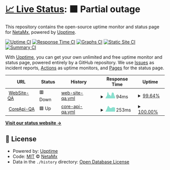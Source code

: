 # [📈 Live Status](https://NetaMx.github.io/upptime-qa): <!--live status--> **🟧 Partial outage**

This repository contains the open-source uptime monitor and status page for [NetaMx](https://neta.mx/), powered by [Upptime](https://github.com/upptime/upptime).

[![Uptime CI](https://github.com/NetaMx/upptime-qa/workflows/Uptime%20CI/badge.svg)](https://github.com/NetaMx/upptime-qa/actions?query=workflow%3A%22Uptime+CI%22)
[![Response Time CI](https://github.com/NetaMx/upptime-qa/workflows/Response%20Time%20CI/badge.svg)](https://github.com/NetaMx/upptime-qa/actions?query=workflow%3A%22Response+Time+CI%22)
[![Graphs CI](https://github.com/NetaMx/upptime-qa/workflows/Graphs%20CI/badge.svg)](https://github.com/NetaMx/upptime-qa/actions?query=workflow%3A%22Graphs+CI%22)
[![Static Site CI](https://github.com/NetaMx/upptime-qa/workflows/Static%20Site%20CI/badge.svg)](https://github.com/NetaMx/upptime-qa/actions?query=workflow%3A%22Static+Site+CI%22)
[![Summary CI](https://github.com/NetaMx/upptime-qa/workflows/Summary%20CI/badge.svg)](https://github.com/NetaMx/upptime-qa/actions?query=workflow%3A%22Summary+CI%22)

With [Upptime](https://upptime.js.org), you can get your own unlimited and free uptime monitor and status page, powered entirely by a GitHub repository. We use [Issues](https://github.com/NetaMx/upptime-qa/issues) as incident reports, [Actions](https://github.com/NetaMx/upptime-qa/actions) as uptime monitors, and [Pages](https://NetaMx.github.io/upptime-qa) for the status page.

<!--start: status pages-->
<!-- This summary is generated by Upptime (https://github.com/upptime/upptime) -->
<!-- Do not edit this manually, your changes will be overwritten -->
<!-- prettier-ignore -->
| URL | Status | History | Response Time | Uptime |
| --- | ------ | ------- | ------------- | ------ |
| <img alt="" src="https://favicons.githubusercontent.com/18.116.153.81" height="13"> [WebSite-QA](http://18.116.153.81:5000/) | 🟥 Down | [web-site-qa.yml](https://github.com/NetaMx/upptime-qa/commits/HEAD/history/web-site-qa.yml) | <details><summary><img alt="Response time graph" src="./graphs/web-site-qa/response-time-week.png" height="20"> 94ms</summary><br><a href="https://qa.status.ops.neta.mx/history/web-site-qa"><img alt="Response time 74" src="https://img.shields.io/endpoint?url=https%3A%2F%2Fraw.githubusercontent.com%2FNetaMx%2Fupptime-qa%2FHEAD%2Fapi%2Fweb-site-qa%2Fresponse-time.json"></a><br><a href="https://qa.status.ops.neta.mx/history/web-site-qa"><img alt="24-hour response time 114" src="https://img.shields.io/endpoint?url=https%3A%2F%2Fraw.githubusercontent.com%2FNetaMx%2Fupptime-qa%2FHEAD%2Fapi%2Fweb-site-qa%2Fresponse-time-day.json"></a><br><a href="https://qa.status.ops.neta.mx/history/web-site-qa"><img alt="7-day response time 94" src="https://img.shields.io/endpoint?url=https%3A%2F%2Fraw.githubusercontent.com%2FNetaMx%2Fupptime-qa%2FHEAD%2Fapi%2Fweb-site-qa%2Fresponse-time-week.json"></a><br><a href="https://qa.status.ops.neta.mx/history/web-site-qa"><img alt="30-day response time 78" src="https://img.shields.io/endpoint?url=https%3A%2F%2Fraw.githubusercontent.com%2FNetaMx%2Fupptime-qa%2FHEAD%2Fapi%2Fweb-site-qa%2Fresponse-time-month.json"></a><br><a href="https://qa.status.ops.neta.mx/history/web-site-qa"><img alt="1-year response time 74" src="https://img.shields.io/endpoint?url=https%3A%2F%2Fraw.githubusercontent.com%2FNetaMx%2Fupptime-qa%2FHEAD%2Fapi%2Fweb-site-qa%2Fresponse-time-year.json"></a></details> | <details><summary><a href="https://qa.status.ops.neta.mx/history/web-site-qa">99.64%</a></summary><a href="https://qa.status.ops.neta.mx/history/web-site-qa"><img alt="All-time uptime 97.98%" src="https://img.shields.io/endpoint?url=https%3A%2F%2Fraw.githubusercontent.com%2FNetaMx%2Fupptime-qa%2FHEAD%2Fapi%2Fweb-site-qa%2Fuptime.json"></a><br><a href="https://qa.status.ops.neta.mx/history/web-site-qa"><img alt="24-hour uptime 100.00%" src="https://img.shields.io/endpoint?url=https%3A%2F%2Fraw.githubusercontent.com%2FNetaMx%2Fupptime-qa%2FHEAD%2Fapi%2Fweb-site-qa%2Fuptime-day.json"></a><br><a href="https://qa.status.ops.neta.mx/history/web-site-qa"><img alt="7-day uptime 99.64%" src="https://img.shields.io/endpoint?url=https%3A%2F%2Fraw.githubusercontent.com%2FNetaMx%2Fupptime-qa%2FHEAD%2Fapi%2Fweb-site-qa%2Fuptime-week.json"></a><br><a href="https://qa.status.ops.neta.mx/history/web-site-qa"><img alt="30-day uptime 97.66%" src="https://img.shields.io/endpoint?url=https%3A%2F%2Fraw.githubusercontent.com%2FNetaMx%2Fupptime-qa%2FHEAD%2Fapi%2Fweb-site-qa%2Fuptime-month.json"></a><br><a href="https://qa.status.ops.neta.mx/history/web-site-qa"><img alt="1-year uptime 97.98%" src="https://img.shields.io/endpoint?url=https%3A%2F%2Fraw.githubusercontent.com%2FNetaMx%2Fupptime-qa%2FHEAD%2Fapi%2Fweb-site-qa%2Fuptime-year.json"></a></details>
| <img alt="" src="https://favicons.githubusercontent.com/coreapi-qa.netamx.app" height="13"> [CoreApi-QA](https://coreapi-qa.netamx.app:3000/api-docs/#) | 🟩 Up | [core-api-qa.yml](https://github.com/NetaMx/upptime-qa/commits/HEAD/history/core-api-qa.yml) | <details><summary><img alt="Response time graph" src="./graphs/core-api-qa/response-time-week.png" height="20"> 253ms</summary><br><a href="https://qa.status.ops.neta.mx/history/core-api-qa"><img alt="Response time 248" src="https://img.shields.io/endpoint?url=https%3A%2F%2Fraw.githubusercontent.com%2FNetaMx%2Fupptime-qa%2FHEAD%2Fapi%2Fcore-api-qa%2Fresponse-time.json"></a><br><a href="https://qa.status.ops.neta.mx/history/core-api-qa"><img alt="24-hour response time 240" src="https://img.shields.io/endpoint?url=https%3A%2F%2Fraw.githubusercontent.com%2FNetaMx%2Fupptime-qa%2FHEAD%2Fapi%2Fcore-api-qa%2Fresponse-time-day.json"></a><br><a href="https://qa.status.ops.neta.mx/history/core-api-qa"><img alt="7-day response time 253" src="https://img.shields.io/endpoint?url=https%3A%2F%2Fraw.githubusercontent.com%2FNetaMx%2Fupptime-qa%2FHEAD%2Fapi%2Fcore-api-qa%2Fresponse-time-week.json"></a><br><a href="https://qa.status.ops.neta.mx/history/core-api-qa"><img alt="30-day response time 247" src="https://img.shields.io/endpoint?url=https%3A%2F%2Fraw.githubusercontent.com%2FNetaMx%2Fupptime-qa%2FHEAD%2Fapi%2Fcore-api-qa%2Fresponse-time-month.json"></a><br><a href="https://qa.status.ops.neta.mx/history/core-api-qa"><img alt="1-year response time 248" src="https://img.shields.io/endpoint?url=https%3A%2F%2Fraw.githubusercontent.com%2FNetaMx%2Fupptime-qa%2FHEAD%2Fapi%2Fcore-api-qa%2Fresponse-time-year.json"></a></details> | <details><summary><a href="https://qa.status.ops.neta.mx/history/core-api-qa">100.00%</a></summary><a href="https://qa.status.ops.neta.mx/history/core-api-qa"><img alt="All-time uptime 99.88%" src="https://img.shields.io/endpoint?url=https%3A%2F%2Fraw.githubusercontent.com%2FNetaMx%2Fupptime-qa%2FHEAD%2Fapi%2Fcore-api-qa%2Fuptime.json"></a><br><a href="https://qa.status.ops.neta.mx/history/core-api-qa"><img alt="24-hour uptime 100.00%" src="https://img.shields.io/endpoint?url=https%3A%2F%2Fraw.githubusercontent.com%2FNetaMx%2Fupptime-qa%2FHEAD%2Fapi%2Fcore-api-qa%2Fuptime-day.json"></a><br><a href="https://qa.status.ops.neta.mx/history/core-api-qa"><img alt="7-day uptime 100.00%" src="https://img.shields.io/endpoint?url=https%3A%2F%2Fraw.githubusercontent.com%2FNetaMx%2Fupptime-qa%2FHEAD%2Fapi%2Fcore-api-qa%2Fuptime-week.json"></a><br><a href="https://qa.status.ops.neta.mx/history/core-api-qa"><img alt="30-day uptime 99.81%" src="https://img.shields.io/endpoint?url=https%3A%2F%2Fraw.githubusercontent.com%2FNetaMx%2Fupptime-qa%2FHEAD%2Fapi%2Fcore-api-qa%2Fuptime-month.json"></a><br><a href="https://qa.status.ops.neta.mx/history/core-api-qa"><img alt="1-year uptime 99.88%" src="https://img.shields.io/endpoint?url=https%3A%2F%2Fraw.githubusercontent.com%2FNetaMx%2Fupptime-qa%2FHEAD%2Fapi%2Fcore-api-qa%2Fuptime-year.json"></a></details>

<!--end: status pages-->

[**Visit our status website →**](https://NetaMx.github.io/upptime-qa)

## 📄 License

- Powered by: [Upptime](https://github.com/upptime/upptime)
- Code: [MIT](./LICENSE) © [NetaMx](https://neta.mx/)
- Data in the `./history` directory: [Open Database License](https://opendatacommons.org/licenses/odbl/1-0/)
